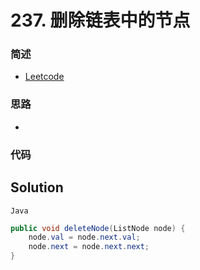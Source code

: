 # 237. 删除链表中的节点


### 简述

- [Leetcode](https://leetcode-cn.com/problems/delete-node-in-a-linked-list/)

### 思路

- 

### 代码

## Solution

`Java`

```java
public void deleteNode(ListNode node) {
    node.val = node.next.val;
    node.next = node.next.next;
}
```